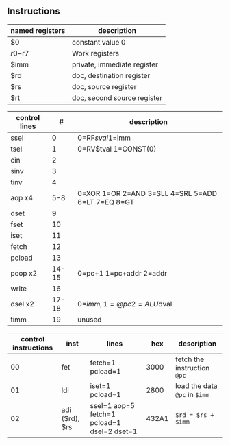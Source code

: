 Instructions
--

named registers | description
--- | ---
$0 | constant value 0
$r0-$r7 | Work registers
$imm | private, immediate register
$rd | doc, destination register
$rs | doc, source register
$rt | doc, second source register

control lines | # | description
--- | --- | ---
ssel | 0 | 0=RF$sval 1=$imm
tsel | 1 | 0=RV$tval 1=CONST(0)
cin | 2 |
sinv | 3 |
tinv | 4 |
aop x4 | 5-8 | 0=XOR 1=OR 2=AND 3=SLL 4=SRL 5=ADD 6=LT 7=EQ 8=GT
dset | 9 |
fset | 10 |
iset | 11 |
fetch | 12 |
pcload | 13 |
pcop x2 | 14-15 | 0=pc+1 1=pc+addr 2=addr
write | 16 |
dsel x2 | 17-18 | 0=$imm, 1=@pc 2=ALU$dval
timm | 19 | unused

control instructions | inst | lines | hex | description
--- | --- | --- | --- | ---
00 | fet | fetch=1 pcload=1 | 3000 | fetch the instruction `@pc`
01 | ldi | iset=1 pcload=1 | 2800 | load the data `@pc` in `$imm`
02 | adi ($rd), $rs | ssel=1 aop=5 fetch=1 pcload=1 dsel=2 dset=1 | 432A1 | `$rd = $rs + $imm`
